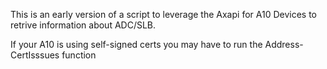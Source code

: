 This is an early version of a script to leverage the Axapi for A10 Devices to retrive information about ADC/SLB.

If your A10 is using self-signed certs you may have to run the Address-CertIsssues function
